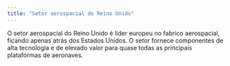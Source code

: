 ```yaml
---
title: "Setor aerospacial do Reino Unido"
---
```


O setor aerospacial do Reino Unido é líder europeu no fabrico aerospacial, ficando apenas atrás dos Estados Unidos. O setor fornece componentes de alta tecnologia e de elevado valor para quase todas as principais plataformas de aeronaves.